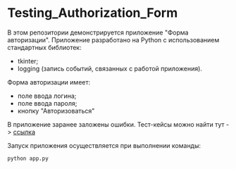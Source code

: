 # Testing_Authorization_Form

В этом репозитории демонстрируется приложение "Форма авторизации". Приложение разработано на Python с использованием стандартных библиотек:
- tkinter;
- logging (запись событий, связанных с работой приложения).

Форма авторизации имеет:
- поле ввода логина;
- поле ввода пароля;
- кнопку "Авторизоваться"

В приложение заранее заложены ошибки. Тест-кейсы можно найти тут -> [ссылка](https://docs.google.com/spreadsheets/d/1o-IK2GYOvTLSKWqZb8HN-kwJL8zG8e_6QE20Eeohddg/edit#gid=290633511)

Запуск приложения осуществляется при выполнении команды:
```bash
python app.py
```
